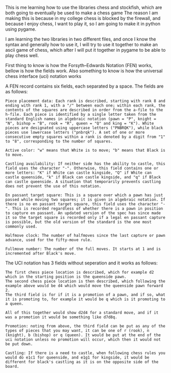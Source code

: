 This is me learning how to use the libraries chess and stockfish, which are both going to eventually be used to make a chess game
The reason I am making this is because in my college chess is blocked by the firewall, and because I enjoy chess, I want to play it, so I am going to make it in python using pygame.

I am learning the two libraries in two different files, and once I know the syntax and generally how to use it, I will try to use it together to make an ascii game of chess, which after I will put it together in pygame to be able to play chess well.

First thing to know is how the Forsyth–Edwards Notation (FEN) works, bellow is how the fields work.
Also something to know is how the universal chess interface (uci) notation works

A FEN record contains six fields, each separated by a space. The fields are as follows:

    Piece placement data: Each rank is described, starting with rank 8 and ending with rank 1, with a "/" between each one; within each rank, the contents of the squares are described in order from the a-file to the h-file. Each piece is identified by a single letter taken from the standard English names in algebraic notation (pawn = "P", knight = "N", bishop = "B", rook = "R", queen = "Q" and king = "K"). White pieces are designated using uppercase letters ("PNBRQK"), while black pieces use lowercase letters ("pnbrqk"). A set of one or more consecutive empty squares within a rank is denoted by a digit from "1" to "8", corresponding to the number of squares.
    
    Active color: "w" means that White is to move; "b" means that Black is to move.
    
    Castling availability: If neither side has the ability to castle, this field uses the character "-". Otherwise, this field contains one or more letters: "K" if White can castle kingside, "Q" if White can castle queenside, "k" if Black can castle kingside, and "q" if Black can castle queenside. A situation that temporarily prevents castling does not prevent the use of this notation.
    
    En passant target square: This is a square over which a pawn has just passed while moving two squares; it is given in algebraic notation. If there is no en passant target square, this field uses the character "-". This is recorded regardless of whether there is a pawn in position to capture en passant. An updated version of the spec has since made it so the target square is recorded only if a legal en passant capture is possible, but the old version of the standard is the one most commonly used.

    Halfmove clock: The number of halfmoves since the last capture or pawn advance, used for the fifty-move rule.
    
    Fullmove number: The number of the full moves. It starts at 1 and is incremented after Black's move.

The UCI notation has 3 fields without seperation and it works as follows:

    The first chess piece location is described, which for example d2 which in the starting position is the queenside pawn.
    The second chess piece location is then described, which following the example above would be d4 which would move the queenside pawn forward 2.
    The third field is for if it is a promotion of a pawn, and if so, what it is promoting to, for example it would be q which is it promoting to a queen.

    All of this together would show d2d4 for a standard move, and if it was a promotion it would be something like d7d8q.

    Promotion: noting from above, the third field can be put as any of the types of pieces that you may want, it can be one of r (rook), n (knight), b (bishop) or q (queen). It would be put at the end of the uci notation unless no promotion will occur, which then it would not be put down.

    Castling: If there is a need to castle, when following chess rules you would do e1c1 for queenside, and e1g1 for kingside, it would be different for black's castling as it is on the opposite side of the board.

    

